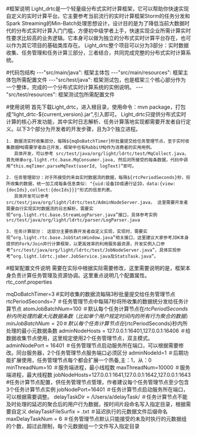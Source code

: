 #框架说明
Light_drtc是一个轻量级分布式实时计算框架，它可以帮助你快速实现自定义的实时计算平台。它主要参考当前流行的实时计算框架Storm的任务分发和Spark Streaming的Min-Batch处理思想设计，设计目的是为了降低当前大数据时代的分布式实时计算入门门槛，方便初中级学者上手，快速实现企业所需计算实时性要求比较高的业务逻辑。它本身可以做为独立的分布式实时计算平台存在，也可以作为其它项目的基础类库存在。
Light_drtc整个项目可以分为3部分：实时数据收集、任务管理和任务计算三部分，三者结合，共同完成完整的分布式实时计算系统。

#代码包结构
---"src/main/java": 框架主体包
---"src/main/resources": 框架主体包所需配置文件
---"src/test/java": 框架测试包，也是框架三个核心部分作为一个整体，完成的一个分布式实时计算系统的实例说明。
---"src/test/resources": 框架测试包所需配置文件

#使用说明
首先下载Light_drtc，进入根目录，使用命令：mvn package，打包成“light_drtc-${current_version}.jar”,引入即可。
Light_drtc只提供分布式实时计算的核心开发功能，其中实时日志解析、任务计算落地实现都需要开发者自行定义。以下3个部分为开发者的开发步骤，且为3个独立进程。

	1. 数据流实时收集部分，每隔${mqDoBatchTimer}秒批量提交给任务管理节点，至于实时收集数据MQ需要学者自己开发，框架中也有RabbitMQ作为消费者的实用用例。
	   具体开发，可以参考 src/test/java/org/light/ldrtc/test/MqCollect.java，首先继承org.light.rtc.base.MqConsumer.java, 然后对所接受的每条数据，代码中调用“this.mqTimer.parseMqText(userId, logText)”即可。
	   
	2. 任务管理部分：对于所接受的来自实时数据流的数据，每隔${rtcPeriodSeconds}秒，将所收集的数据，统一加工成每条信息类似: "{uid:设备ID或通行证ID，data:{view:{docIds},collect:{docIds}}}"形式的信息列表。
	   具体开发可以参考src/test/java/org/light/ldrtc/test/AdminNodeServer.java， 这里需要开发者需要自行实现实时数据流的日志解析，需要实现“org.light.rtc.base.StreamLogParser.java”接口，具体参考实例src/test/java/org/light/ldrtc/parser/LogParser.java
	
	3. 任务计算部分： 这部分主要依靠开发者自定义实现，实现时，需要实现“org.light.rtc.base.JobStatsWindow.java”相关接口，这里建议大家参考JDK本身提供的Fork/Join并行计算框架，以更高效率的利用服务器资源，开发实例入口参考“src/test/java/org/light/ldrtc/test/JobNodeServer.java”，具体实现参考“org.light.ldrtc.jober.JobService.java及StatsTask.java”。
		
#框架配置文件说明
需要在实际中根据实际需要修改，这里需要说明的是，框架本身负责计算任务管理及资源协调。这里重点说明几个配置属性。
rtc_conf.properties

mqDoBatchTimer=3 #实时收集的数据流每隔3秒批量提交给任务管理节点
rtcPeriodSeconds=7 ＃任务管理节点中每隔7秒将所收集的数据统分发给任务计算节点
atomJobBatchNum=100  ＃默认每个任务计算节点在${rtcPeriodSeconds}秒内所处理的最大元数据条数（比如单个用户规定时间内的所有行为聚合的数据）
minJobBatchNum = 20  ＃默认每个任务计算节点在${rtcPeriodSeconds}秒内所处理的最小元数据条数
adminNodeHosts = 127.0.0.1:16401,127.0.0.1:16406  ＃给数据收集节点使用，这里规定使用2个任务管理节点，双主模式。
adminNodePort = 16401	＃任务管理节点启动服务所在端口，可以根据需要修改。同台服务器，2个任务管理节点服务端口必须区分
adminNodeId=1		＃后期功能扩展使用，任务管理节点每个都会扩展一个热备,主：1，从：0
minThreadNum=10		 ＃服务端进程，最小线程数
maxThreadNum=10000   ＃服务端进程，最大线程数
jobNodeHosts=127.0.0.1:1641,127.0.0.1:1642,127.0.0.1:1643  #任务计算节点配置，供任务管理节点管理，作者建议每个任务管理节点至少包含3个任务计算节点实例
jobNodePort=16401	＃任务计算节点启动服务所在端口，可以根据需要调整。
delayTaskDir = /Users/a/delayTask/   ＃任务计算节点不能及时处理的延迟的聚合后的用户行为数据，按时间片段命名写入指定目录，根据需要自定义
delayTaskFileSurfix = .txt		＃延迟执行的元数据文件后缀命名
maxDelayTaskNum = 6			＃任务管理节点默认只能接受的未及时执行的元数据组的个数，超过此限制，每个元数据组一个文件写入指定目录


